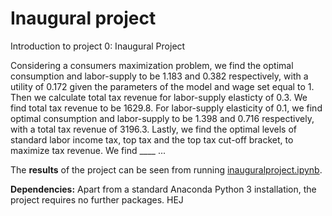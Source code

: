 # Inaugural project

Introduction to project 0: Inaugural  Project

Considering a consumers maximization problem, we find the optimal consumption and labor-supply to be 1.183 and 0.382 respectively, with a utility of 0.172 given the parameters of the model and wage set equal to 1. Then we calculate total tax revenue for labor-supply elasticty of 0.3. We find total tax revenue to be 1629.8. For labor-supply elasticity of 0.1, we find optimal consumption and labor-supply to be 1.398 and 0.716 respectively, with a total tax revenue of 3196.3. Lastly, we find the optimal levels of standard labor income tax, top tax and the top tax cut-off bracket, to maximize tax revenue. We find  ____ ...

The **results** of the project can be seen from running [inauguralproject.ipynb](inauguralproject.ipynb).

**Dependencies:** Apart from a standard Anaconda Python 3 installation, the project requires no further packages. HEJ

